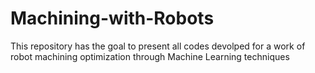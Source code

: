 # Machining-with-Robots
This repository has the goal to present all codes devolped for a work of robot machining optimization through Machine Learning techniques
